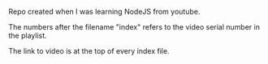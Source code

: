 Repo created when I was learning NodeJS from youtube.

The numbers after the filename "index" refers to the video serial number in the playlist.

The link to video is at the top of every index file.